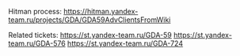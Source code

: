 Hitman process: 
https://hitman.yandex-team.ru/projects/GDA/GDA59AdvClientsFromWiki

Related tickets: 
https://st.yandex-team.ru/GDA-59
https://st.yandex-team.ru/GDA-576
https://st.yandex-team.ru/GDA-724
